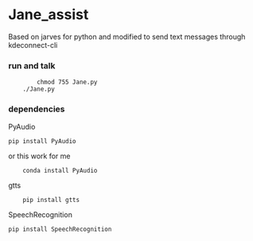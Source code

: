 # Jane_assist
Based on jarves for python and modified to send text messages through kdeconnect-cli
### run and talk
            chmod 755 Jane.py
	 	./Jane.py
### dependencies
PyAudio

	pip install PyAudio

or
this work for me

        conda install PyAudio
gtts

        pip install gtts
SpeechRecognition

	pip install SpeechRecognition
